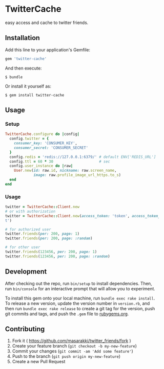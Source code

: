 # TwitterCache

easy access and cache to twitter friends.

## Installation

Add this line to your application's Gemfile:

```ruby
gem 'twitter-cache'
```

And then execute:

    $ bundle

Or install it yourself as:

    $ gem install twitter-cache

## Usage

### Setup

```ruby
TwitterCache.configure do |config|
  config.twitter = {
    consumer_key: 'CONSUMER_KEY',
    consumer_secret: 'CONSUMER_SECRET'
  }
  config.redis = 'redis://127.0.0.1:6379/' # default ENV['REDIS_URL']
  config.ttl = 60 * 30                     # sec
  config.user_instance do |raw|
    User.new(id: raw.id, nickname: raw.screen_name,
             image: raw.profile_image_url_https.to_s)
  end
end
```

### Usage

```ruby
twitter = TwitterCache::Client.new
# or with authorization
twitter = TwitterCache::Client.new(access_token: 'token', access_token_secret: 'secre
t')

# for authorized user
twitter.friends(per: 200, page: 1)
twitter.friends(per: 200, page: :randam)

# for other user
twitter.friends(123456, per: 200, page: 1)
twitter.friends(123456, per: 200, page: :random)
```

## Development

After checking out the repo, run `bin/setup` to install dependencies. Then, run `bin/console` for an interactive prompt that will allow you to experiment.

To install this gem onto your local machine, run `bundle exec rake install`. To release a new version, update the version number in `version.rb`, and then run `bundle exec rake release` to create a git tag for the version, push git commits and tags, and push the `.gem` file to [rubygems.org](https://rubygems.org).

## Contributing

1. Fork it ( https://github.com/masarakki/twitter_friends/fork )
2. Create your feature branch (`git checkout -b my-new-feature`)
3. Commit your changes (`git commit -am 'Add some feature'`)
4. Push to the branch (`git push origin my-new-feature`)
5. Create a new Pull Request
